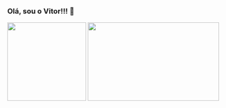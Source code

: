 ### Olá, sou o Vitor!!! 👋

<div>
    <a>
        <img height="180em" src=https://github-readme-stats.vercel.app/api?username=vitorgonc&show_icons=true&count_private=true&theme=gruvbox&text_color=bf9c0f&icon_color=f7da63&bg_color=0f0d06>
    </a>
    <a>
        <img height="180em" width="300em" src=https://github-readme-stats.vercel.app/api/top-langs/?username=vitorgonc&layout=compact&text_color=bf9c0f&icon_color=f7da63&bg_color=0f0d06&title_color=fabd2f&hide_border=true>
    </a>
</div>
